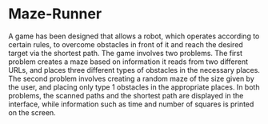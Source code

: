 # Maze-Runner
A game has been designed that allows a robot, which operates according to certain rules, to overcome obstacles in front of it and reach the desired target via the shortest path. The game involves two problems. The first problem creates a maze based on information it reads from two different URLs, and places three different types of obstacles in the necessary places. The second problem involves creating a random maze of the size given by the user, and placing only type 1 obstacles in the appropriate places. In both problems, the scanned paths and the shortest path are displayed in the interface, while information such as time and number of squares is printed on the screen.
